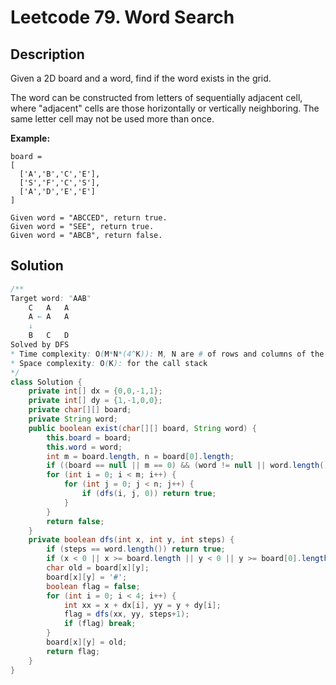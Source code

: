 # Leetcode 79. Word Search

## Description

Given a 2D board and a word, find if the word exists in the grid.

The word can be constructed from letters of sequentially adjacent cell, where "adjacent" cells are those horizontally or vertically neighboring. The same letter cell may not be used more than once.

**Example:**

```
board =
[
  ['A','B','C','E'],
  ['S','F','C','S'],
  ['A','D','E','E']
]

Given word = "ABCCED", return true.
Given word = "SEE", return true.
Given word = "ABCB", return false.
```

## Solution

```java
/**
Target word: "AAB"
    C   A   A
    A ← A   A
    ↓
    B   C   D
Solved by DFS
* Time complexity: O(M*N*(4^K)): M, N are # of rows and columns of the board, K is the length of the word. Both DFS and BFS will take exponential time.
* Space complexity: O(K): for the call stack
*/
class Solution {
    private int[] dx = {0,0,-1,1};
    private int[] dy = {1,-1,0,0};
    private char[][] board;
    private String word;
    public boolean exist(char[][] board, String word) {
        this.board = board;
        this.word = word;
        int m = board.length, n = board[0].length;
        if ((board == null || m == 0) && (word != null || word.length() > 0)) return false;
        for (int i = 0; i < m; i++) {
            for (int j = 0; j < n; j++) {
                if (dfs(i, j, 0)) return true;
            }
        }
        return false;
    }
    private boolean dfs(int x, int y, int steps) {
        if (steps == word.length()) return true;
        if (x < 0 || x >= board.length || y < 0 || y >= board[0].length || board[x][y] != word.charAt(steps)) return false;
        char old = board[x][y];
        board[x][y] = '#';
        boolean flag = false;
        for (int i = 0; i < 4; i++) {
            int xx = x + dx[i], yy = y + dy[i];
            flag = dfs(xx, yy, steps+1);
            if (flag) break;
        }
        board[x][y] = old;
        return flag;
    }
}
```

